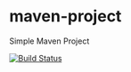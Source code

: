 # maven-project

Simple Maven Project

[![Build Status](http://clientx-jenkins.eastasia.cloudapp.azure.com:8080/job/ClientX-CodeCompile/badge/icon)](http://clientx-jenkins.eastasia.cloudapp.azure.com:8080/job/ClientX-CodeCompile/)
